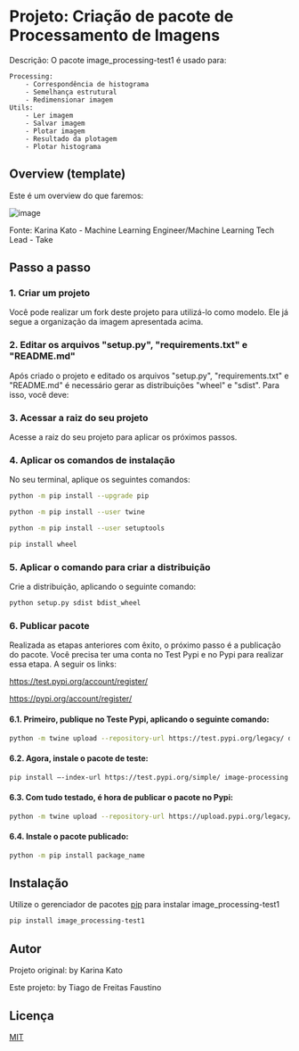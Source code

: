 # Projeto: Criação de pacote de Processamento de Imagens

Descrição: O pacote image_processing-test1 é usado para:
>
	Processing:
		- Correspondência de histograma
		- Semelhança estrutural
		- Redimensionar imagem
	Utils:
		- Ler imagem
		- Salvar imagem
		- Plotar imagem
		- Resultado da plotagem
		- Plotar histograma
## Overview (template)
Este é um overview do que faremos:

![image](https://user-images.githubusercontent.com/53586684/192152925-fc3e9713-f07a-4bf9-befb-828fd46e7c0d.png)

Fonte: Karina Kato - Machine Learning Engineer/Machine Learning Tech Lead - Take

## Passo a passo
### 1. Criar um projeto
Você pode realizar um fork deste projeto para utilizá-lo como modelo. Ele já segue a organização da imagem apresentada acima.

### 2. Editar os arquivos "setup.py", "requirements.txt" e "README.md"
Após criado o projeto e editado os arquivos "setup.py", "requirements.txt" e "README.md" é necessário gerar as distribuições "wheel" e "sdist".
Para isso, você deve:

### 3. Acessar a raiz do seu projeto
Acesse a raiz do seu projeto para aplicar os próximos passos.

### 4. Aplicar os comandos de instalação
No seu terminal, aplique os seguintes comandos:

``` bash
python -m pip install --upgrade pip
```
``` bash
python -m pip install --user twine
```
``` bash
python -m pip install --user setuptools
```
``` bash
pip install wheel
````

### 5. Aplicar o comando para criar a distribuição
Crie a distribuição, aplicando o seguinte comando:

``` bash
python setup.py sdist bdist_wheel
```
### 6. Publicar pacote
Realizada as etapas anteriores com êxito, o próximo passo é a publicação do pacote.
Você precisa ter uma conta no Test Pypi e no Pypi para realizar essa etapa. A seguir os links:

https://test.pypi.org/account/register/

https://pypi.org/account/register/

#### 6.1. Primeiro, publique no Teste Pypi, aplicando o seguinte comando:
``` bash
python -m twine upload --repository-url https://test.pypi.org/legacy/ dist/*
```
#### 6.2. Agora, instale o pacote de teste:
```bash
pip install –-index-url https://test.pypi.org/simple/ image-processing
```
#### 6.3. Com tudo testado, é hora de publicar o pacote no Pypi:
```bash
python -m twine upload --repository-url https://upload.pypi.org/legacy/ dist/*
```
#### 6.4. Instale o pacote publicado:
```bash
python -m pip install package_name
```

## Instalação

Utilize o gerenciador de pacotes [pip](https://pip.pypa.io/en/stable/) para instalar image_processing-test1

```bash
pip install image_processing-test1
```

## Autor

Projeto original: by Karina Kato

Este projeto: by Tiago de Freitas Faustino

## Licença
[MIT](https://choosealicense.com/licenses/mit/)
